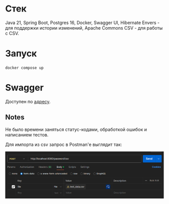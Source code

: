 # Стек

Java 21, Spring Boot, Postgres 16, Docker, Swagger UI,
Hibernate Envers - для поддержки истории изменений,
Apache Commons CSV - для работы с CSV.

# Запуск

`docker compose up`

# Swagger

Доступен по [адресу](http://localhost:8080/swagger-ui.html).

## Notes

Не было времени заняться статус-кодами,
обработкой ошибок и написанием тестов.

Для импорта из csv запрос в Postman'е выглядит так:

![img](/example/exampleCSVimport.png)